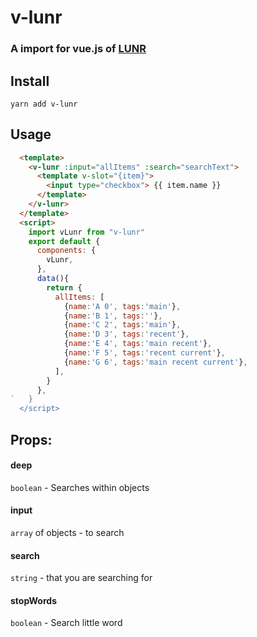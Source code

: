 # v-lunr
### A import for vue.js of  [LUNR](https://lunrjs.com/)

## Install 
```yarn add v-lunr ```


## Usage
```html
  <template>
    <v-lunr :input="allItems" :search="searchText">
      <template v-slot="{item}">
        <input type="checkbox"> {{ item.name }}
      </template>
    </v-lunr>
  </template> 
  <script>
    import vLunr from "v-lunr"
    export default {
      components: {
        vLunr,
      },
      data(){
        return {
          allItems: [
            {name:'A 0', tags:'main'},
            {name:'B 1', tags:''}, 
            {name:'C 2', tags:'main'},
            {name:'D 3', tags:'recent'},
            {name:'E 4', tags:'main recent'},
            {name:'F 5', tags:'recent current'},
            {name:'G 6', tags:'main recent current'},
          ],
        }
      },
`   }
  </script>
```
## Props:

#### deep 
  `boolean` - Searches within objects
#### input
  `array` of objects - to search
#### search
  `string` - that you are searching for
#### stopWords 
  `boolean` - Search little word
